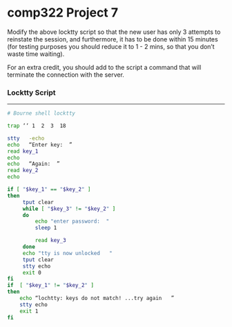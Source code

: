 # comp322 Project 7

Modify the above locktty script so that the new user has only 3 attempts to reinstate the session, and furthermore, it has to be done within 15 minutes (for testing purposes you should reduce it to 1 - 2 mins, so that you don’t waste time waiting).


For an extra credit, you should add to the script a command that will terminate the connection with the server.

### Locktty Script 
---
 ```bash
 # Bourne shell locktty

trap ‘‘ 1  2  3  18

stty   -echo
echo   “Enter key:  ”
read key_1
echo
echo   “Again:  ”
read key_2
echo

if [ "$key_1" == "$key_2" ]
then
      tput clear
      while [ "$key_3" != "$key_2" ]
      do
          echo "enter password:  "
          sleep 1

          read key_3
      done
      echo "tty is now unlocked   "
      tput clear
      stty echo
      exit 0
fi
if  [ "$key_1" != "$key_2" ]
then
     echo “lochtty: keys do not match! ...try again   ”
     stty echo
     exit 1
fi
```